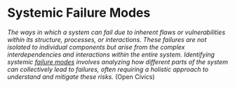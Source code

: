 # Systemic Failure Modes

_The ways in which a system can fail due to inherent flaws or vulnerabilities within its structure, processes, or interactions. These failures are not isolated to individual components but arise from the complex interdependencies and interactions within the entire system. Identifying systemic [failure modes](https://en.wikipedia.org/wiki/Failure_mode_and_effects_analysis) involves analyzing how different parts of the system can collectively lead to failures, often requiring a holistic approach to understand and mitigate these risks._ (Open Civics) 